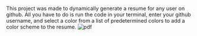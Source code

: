 This project was made to dynamically generate a resume for any user on github. All  you have to do is run the code in your terminal, enter your github username, and select a color from a list of predetermined colors to add a color scheme to the resume.
![pdf](https://github.com/jorxan/pdfcreator/blob/master/images/pdfmaker.PNG`src="./images/pdfmaker.PNG"`)
